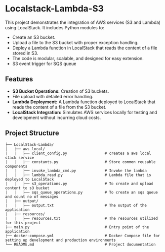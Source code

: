 # Localstack-Lambda-S3
This project demonstrates the integration of AWS services (S3 and Lambda) using LocalStack. It includes Python modules to:

- Create an S3 bucket.
- Upload a file to the S3 bucket with proper exception handling.
- Deploy a Lambda function in LocalStack that reads the content of a file stored in S3.
- The code is modular, scalable, and designed for easy extension.
- S3 event trigger for SQS queue

## Features
- **S3 Bucket Operations:**
        Creation of S3 buckets.
- File upload with detailed error handling.
- **Lambda Deployment:**
        A Lambda function deployed to LocalStack that reads the content of a file from the S3 bucket.
- **LocalStack Integration:**
        Simulates AWS services locally for testing and development without incurring cloud costs.

## Project Structure
```plaintext
├── LocalStack-Lambda/
|   ├── aws_local/
|   |   ├── client_config.py                 # creates a aws local stack service
|   |   ├── constants.py                     # Store common reusable components 
|   |   ├── invoke_lambda_cmd.py             # Invoke the lambda 
|   |   ├── lambda_read.py                   # Lambda file that is deployed to LocalStack
|   |   ├── s3_operations.py                 # To create and upload content to s3 bucket
|   |   ├── sqs_queue_operations.py          # To create an sqs queue and count no of messages
|   ├── output/
|   |   ├── output.txt                       # The output of the application
|   ├── resources/
|   |   ├── resources.txt                    # The resources utilized for this project
├── main.py                                  # Entry point of the application
├── docker-compose.yml                       # Docker Compose file for setting up development and production environments
└── README.md                                # Project documentation
```

